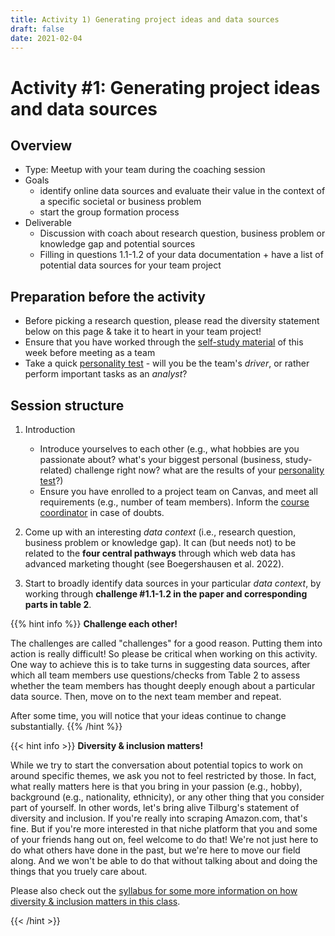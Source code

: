 ```yaml
---
title: Activity 1) Generating project ideas and data sources
draft: false
date: 2021-02-04
---
```


# Activity #1: Generating project ideas and data sources


## Overview
- Type: Meetup with your team during the coaching session 
- Goals
  - identify online data sources and evaluate their value in the context of a specific societal or business problem
  - start the group formation process 
- Deliverable
  - Discussion with coach about research question, business problem or knowledge gap and potential sources
  - Filling in questions 1.1-1.2 of your data documentation + have a list of potential data sources for your team project


## Preparation before the activity

- Before picking a research question, please read the diversity statement below on this page & take it to heart in your team project!
- Ensure that you have worked through the [self-study material](/docs/modules/week2) of this week before meeting as a team
- Take a quick [personality test](https://www.123test.com/team-roles-test/) - will you be the team's *driver*, or rather perform important tasks as an *analyst*?

## Session structure

1. Introduction
    -  Introduce yourselves to each other (e.g., what hobbies are you passionate about? what's your biggest personal (business, study-related) challenge right now? what are the results of your [personality test](https://www.123test.com/team-roles-test/)?)
    - Ensure you have enrolled to a project team on Canvas, and meet all requirements (e.g., number of team members). Inform the [course coordinator](/docs/course/support) in case of doubts.
    
2. Come up with an interesting *data context* (i.e., research question, business problem or knowledge gap). It can (but needs not) to be related to the __four central pathways__ through which web data has advanced marketing thought (see Boegershausen et al. 2022).

3. Start to broadly identify data sources in your particular *data context*, by working through __challenge #1.1-1.2 in the paper and corresponding parts in table 2__.

<!--
4. Submit a brief document on Canvas (PDF), containing your team number and two sections:
    - Motivation of your data context (why do you think it's important?!), and explanation which four pathways are being addressed [100 words]
    - A list of data sources (including links) that you are considering to use (does not need to be your final decision!). Explicitly mention web scraping vs. APIs for each source. [max. 10]
-->

{{% hint info %}}
__Challenge each other!__

The challenges are called "challenges" for a good reason. Putting them into action is really difficult! So please be critical when working on this activity. One way to achieve this is to take turns in suggesting data sources, after which all team members use questions/checks from Table 2 to assess whether the team members has thought deeply enough about a particular data source. Then, move on to the next team member and repeat.

After some time, you will notice that your ideas continue to change substantially.
{{% /hint %}}

{{< hint info >}}
__Diversity & inclusion matters!__

While we try to start the conversation about potential topics to work on around specific themes, we ask you not to feel restricted by those. In fact, what really matters here is that you bring in your passion (e.g., hobby), background (e.g., nationality, ethnicity), or any other thing that you consider part of yourself. In other words, let's bring alive Tilburg's statement of diversity and inclusion. If you're really into scraping Amazon.com, that's fine. But if you're more interested in that niche platform that you and some of your friends hang out on, feel welcome to do that! We're not just here to do what others have done in the past, but we're here to move our field along. And we won't be able to do that without talking about and doing the things that you truely care about.

Please also check out the [syllabus for some more information on how diversity & inclusion matters in this class](/docs/course/).

{{< /hint >}}
